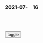 ### 2021-07-　16

```tip
```

<table id="tbc" style="white-space: pre-wrap">
</table>
<button onclick="toggleb()">toggle</button>
<pre id="prr" style="display: none">
<!-- 🍅<br>　<hr>🍑 -->

——韦特莱
http://www.yuwenmi.com/ju/585661.html

我们的报酬取决于我们所做出的贡献。

被大数据包围的你， 就很真实
https://www.bilibili.com/video/BV1v64y197oc

网友：我上次把腿摔了，就给我推送假肢，刷抖音还都刷到那些身残志坚的人。真是醉了，就擦破点皮两个星期就好了

雷斯林】直男吐槽某红书软件上的奇葩迷惑行为
https://www.bilibili.com/video/BV1S4411L7na

这儿还有一个10斤的，十斤什么概念，每天拉10斤你人就没了。

每天三厘米，一年你就十米了，五年你就是奥特曼了，地球的安危就交给你了。

这种东西你用脑子想想，你自己不知道有没有用吗？我看你们也不傻，你们就是懒。不想动还想瘦，不想锻炼，还想要好肌肉。不想注意，还想有好皮肤，你不付出怎么能有收获？

网友：这些给小学生讲核反应堆的，RNA转录的，怕不是失心疯？

网友：我上初中的时候，有一次参加化学竞赛得了奖。就跟我妈要奖励，我妈很痛快的答应了。我激动的一晚没睡，第二天我的礼物到了，是一台双缸洗衣机……直到现在还有一张我拿着奖状站在洗衣机前的照片，夹在我的相册里。

画师绘制“扎心”小漫画，隐藏在生活中的细节，无比的真实
https://www.sohu.com/a/471113422_120458682

https://p8.itc.cn/images01/20210608/cdd515ebf15b48329f90f7266d0ad9ae.png
https://p3.itc.cn/images01/20210608/c79875901d1045a49ae42399b325f097.png
https://p0.itc.cn/images01/20210608/d0c76876bf4e47fca7fe5fa5205b43ba.png
https://p6.itc.cn/images01/20210608/41c36e94d97a4fd38e754d5ce28d3cd5.png
https://p0.itc.cn/images01/20210608/aa3decde2acf432ba33e4f26c1c9a965.png

为什么女神都喜欢高帅富？
为什么男孩都喜欢爿女人？
为什么她。直注意不到我？
https://p4.itc.cn/images01/20210608/a94ccdd99103468d88a164f9254101e0.jpeg

他们说骗人是小狗
我一点都不想你
汪
https://p8.itc.cn/images01/20210608/ebf5bd79b8ad48b58bf389bac044aa38.png

不要糟蹋艺术！ 11区画师因绘制全裸萝莉被起诉
http://games.sina.com.cn/g/g/2016-02-22/fxprucs6359996.shtml

画师绘制日常小漫画，椅子沦为收纳柜，未免太过于真实
https://www.sohu.com/a/477671142_120458682

https://p4.itc.cn/images01/20210715/47ee3ba1be094230a925d79e439129af.png
https://p2.itc.cn/images01/20210715/40386097a98a47ef9b13a48702e5be96.png
https://p6.itc.cn/images01/20210715/d13b0295efce48a3bc1bf63d86c6ab42.png
https://p6.itc.cn/images01/20210715/2300f22c6170488bae32c05849a49c32.png

旋转折叠隐形床小户型翻转折叠床客厅壁床书房隐形床壁床五金配件
https://item.taobao.com/item.htm?id=617340873611

https://img.alicdn.com/imgextra/i4/790686939/O1CN01xh2v302186tmoWBph_!!790686939.png
https://img.alicdn.com/imgextra/i3/790686939/O1CN01tkzzHs2186toW8l8q_!!790686939.png
https://img.alicdn.com/imgextra/i2/790686939/O1CN01wwoZrn2186tpWoVJY_!!790686939.png

让子弹飞隐藏剧情解析，里面到底有多少暗示
https://www.bilibili.com/video/BV1Xh41167Rw

组图：范丞c蓝发撞色工作人员头套 满脸疑惑的表情好逗趣
https://baijiahao.baidu.com/s?id=1705332693369677402&wfr=spider&for=pc

https://pics0.baidu.com/feed/3ac79f3df8dcd100afffb96619af8818b8122fc6.jpeg?token=b3cd73f28ba9266435acf7014fd86795
https://pics2.baidu.com/feed/b999a9014c086e062077a1616a2cb4fc0bd1cbee.jpeg?token=4e1bac6759c6986e78034b90a7632ae4

默克尔表态：震惊
https://baijiahao.baidu.com/s?id=1705395955764129492&wfr=spider&for=pc

xiaohao61　
　为什么外g人的房子都不盖高楼？

JeffreyMa　
　土地是自己的，假设你自己的地，你愿意住鸽子笼还是别墅

臭屁g
　欧盟最近坏事做多了，老天都看不下去了

狗狗美丽不打z
　用天灾去嘲笑别人或对手(何况欧盟是需要争取的力量)本就是站不脚的自打脸行为，说是反智也不为过。5.12的时候别人也这么说我们，你是什么感受？这种言论越来越多，不利于gj发展。把朋友搞得多多的，把敌人搞的少少的，这不应只是zf行为，应是每一个gm的努力方向

在情人谷塘钓的郁金x
　说欧盟几句看你这个心急如焚啊

满天星月boso　
　四c境内也是如此，没见媒体报道

北回归雁091　
　视而不见，听而不闻，信口雌黄，y视新闻都有，百d新闻也有

https://weibo.com/2177133184/KoPIDaxkx

就不脱鞋l
　以前看峰哥微博有不同看法就想嘲讽一下，现
在看峰哥微博更多的是冷静思考，即使有不同
意见也能用平常心对待，我和峰哥都成长了。

https://wx1.sinaimg.cn/large/81c46a80ly1gshhbi9xelj20wi0cq78d.jpg

<!-- 🍅<br>　<hr>🍑 -->
</pre>

<script src="https://cdn.jsdelivr.net/npm/jquery@3.5.1/dist/jquery.min.js"></script>

<link rel="stylesheet" href="https://cdn.jsdelivr.net/gh/fancyapps/fancybox@3.5.7/dist/jquery.fancybox.min.css" />
<script src="https://cdn.jsdelivr.net/gh/fancyapps/fancybox@3.5.7/dist/jquery.fancybox.min.js"></script>

<script type="text/javascript">

setTimeout(function(){
  tbc.innerHTML = parseURL(prr.innerHTML);
},0);

var __urlRegex = /(\b(https?|ftp|file):\/\/[-A-Z0-9+&@#\/%?=~_|!:,.;]*[-A-Z0-9+&@#\/%=~_|])/ig;
var __imgRegex = /\.(?:jpe?g|gif|png)$/i;

function parseURL($string){

    var exp = __urlRegex;
    return $string.replace(exp,function(match){
            __imgRegex.lastIndex=0;
            if(__imgRegex.test(match)){
                return '<a data-fancybox="gallery" href="' + match.replace("/p=700", "")
                 + '"><img src="' + match.replace("/p=700", "")+'" width="64"></a>';
            }
            else{
                return '<a href="' + match + '" target="_blank">' + match + '</a>';
            }
        }
    );
}

function toggleb() {
  var x = document.getElementById("prr");
  if (x.style.display === "none") {
    x.style.display = "";
  } else {
    x.style.display = "none";
  }
}

</script>
